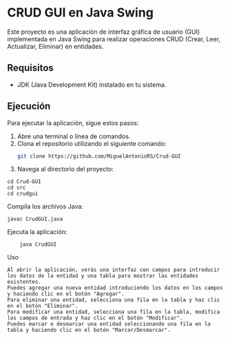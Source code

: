 # CRUD GUI en Java Swing

Este proyecto es una aplicación de interfaz gráfica de usuario (GUI) implementada en Java Swing para realizar operaciones CRUD (Crear, Leer, Actualizar, Eliminar) en entidades.

## Requisitos

- JDK (Java Development Kit) instalado en tu sistema.

## Ejecución

Para ejecutar la aplicación, sigue estos pasos:

1. Abre una terminal o línea de comandos.
2. Clona el repositorio utilizando el siguiente comando:
   ```bash
   git clone https://github.com/MiguelAntonioRS/Crud-GUI

3. Navega al directorio del proyecto:


```
cd Crud-GUI
cd src
cd crudgui
```
   
 Compila los archivos Java:

```
javac CrudGUI.java
```
Ejecuta la aplicación:

```
    java CrudGUI
```
Uso

    Al abrir la aplicación, verás una interfaz con campos para introducir los datos de la entidad y una tabla para mostrar las entidades existentes.
    Puedes agregar una nueva entidad introduciendo los datos en los campos y haciendo clic en el botón "Agregar".
    Para eliminar una entidad, selecciona una fila en la tabla y haz clic en el botón "Eliminar".
    Para modificar una entidad, selecciona una fila en la tabla, modifica los campos de entrada y haz clic en el botón "Modificar".
    Puedes marcar o desmarcar una entidad seleccionando una fila en la tabla y haciendo clic en el botón "Marcar/Desmarcar".
